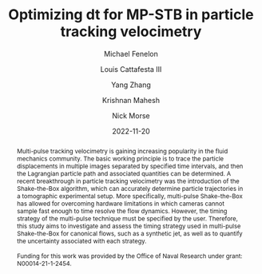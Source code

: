 ---
title: "Optimizing dt for MP-STB in particle tracking velocimetry"
author: [Michael Fenelon, Louis Cattafesta III, Yang Zhang, Krishnan Mahesh, Nick Morse]
collection: publications
category: conference_abstracts
permalink: /publication/2022-11-20-optimizing-dt-for-mp-stb-in-particle-tracking-velocimetry
abstract: 'Multi-pulse tracking velocimetry is gaining increasing popularity in the fluid mechanics community. The basic working principle is to trace the particle displacements in multiple images separated by specified time intervals, and then the Lagrangian particle path and associated quantities can be determined. A recent breakthrough in particle tracking velocimetry was the introduction of the Shake-the-Box algorithm, which can accurately determine particle trajectories in a tomographic experimental setup. More specifically, multi-pulse Shake-the-Box has allowed for overcoming hardware limitations in which cameras cannot sample fast enough to time resolve the flow dynamics. However, the timing strategy of the multi-pulse technique must be specified by the user. Therefore, this study aims to investigate and assess the timing strategy used in multi-pulse Shake-the-Box for canonical flows, such as a synthetic jet, as well as to quantify the uncertainty associated with each strategy.<br /><br /> Funding for this work was provided by the Office of Naval Research under grant: N00014-21-1-2454.'
date: 2022-11-20
venue: '75th Annual Meeting of the APS Division of Fluid Dynamics'
linkurl: https://meetings.aps.org/Meeting/DFD22/Session/Q16.3
citation: 'Fenelon, M., Cattafesta, L., Zhang, Y., Mahesh, K., & Morse, N. (2022). &quot;Optimizing dt for MP-STB in particle tracking velocimetry&quot; <i>75th Annual Meeting of the APS Division of Fluid Dynamics</i>. Indianapolis, USA.'
---